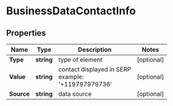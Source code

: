 # BusinessDataContactInfo


## Properties

| Name | Type | Description | Notes |
|------------ | ------------- | ------------- | -------------|
**Type** | **string** | type of element |[optional]|
**Value** | **string** | contact displayed in SERP <br>example:<br>'+119797979736' |[optional]|
**Source** | **string** | data source |[optional]|